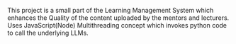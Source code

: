 This project is a small part of the Learning Management System which enhances the Quality of the content uploaded by the mentors and lecturers.
Uses JavaScript(Node) Multithreading concept which invokes python code to call the underlying LLMs.
